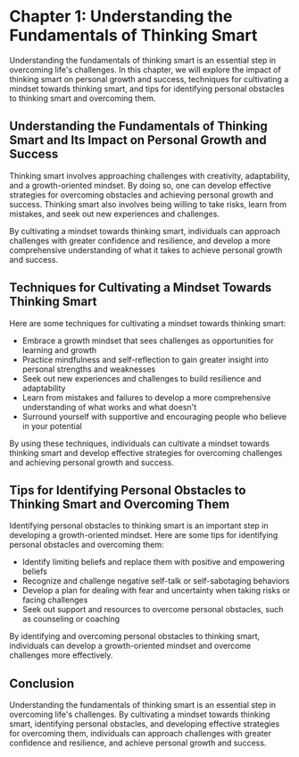 Chapter 1: Understanding the Fundamentals of Thinking Smart
===========================================================

Understanding the fundamentals of thinking smart is an essential step in overcoming life's challenges. In this chapter, we will explore the impact of thinking smart on personal growth and success, techniques for cultivating a mindset towards thinking smart, and tips for identifying personal obstacles to thinking smart and overcoming them.

Understanding the Fundamentals of Thinking Smart and Its Impact on Personal Growth and Success
----------------------------------------------------------------------------------------------

Thinking smart involves approaching challenges with creativity, adaptability, and a growth-oriented mindset. By doing so, one can develop effective strategies for overcoming obstacles and achieving personal growth and success. Thinking smart also involves being willing to take risks, learn from mistakes, and seek out new experiences and challenges.

By cultivating a mindset towards thinking smart, individuals can approach challenges with greater confidence and resilience, and develop a more comprehensive understanding of what it takes to achieve personal growth and success.

Techniques for Cultivating a Mindset Towards Thinking Smart
-----------------------------------------------------------

Here are some techniques for cultivating a mindset towards thinking smart:

* Embrace a growth mindset that sees challenges as opportunities for learning and growth
* Practice mindfulness and self-reflection to gain greater insight into personal strengths and weaknesses
* Seek out new experiences and challenges to build resilience and adaptability
* Learn from mistakes and failures to develop a more comprehensive understanding of what works and what doesn't
* Surround yourself with supportive and encouraging people who believe in your potential

By using these techniques, individuals can cultivate a mindset towards thinking smart and develop effective strategies for overcoming challenges and achieving personal growth and success.

Tips for Identifying Personal Obstacles to Thinking Smart and Overcoming Them
-----------------------------------------------------------------------------

Identifying personal obstacles to thinking smart is an important step in developing a growth-oriented mindset. Here are some tips for identifying personal obstacles and overcoming them:

* Identify limiting beliefs and replace them with positive and empowering beliefs
* Recognize and challenge negative self-talk or self-sabotaging behaviors
* Develop a plan for dealing with fear and uncertainty when taking risks or facing challenges
* Seek out support and resources to overcome personal obstacles, such as counseling or coaching

By identifying and overcoming personal obstacles to thinking smart, individuals can develop a growth-oriented mindset and overcome challenges more effectively.

Conclusion
----------

Understanding the fundamentals of thinking smart is an essential step in overcoming life's challenges. By cultivating a mindset towards thinking smart, identifying personal obstacles, and developing effective strategies for overcoming them, individuals can approach challenges with greater confidence and resilience, and achieve personal growth and success.
